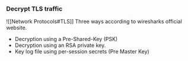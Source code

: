 ### Decrypt TLS traffic
![[Network Protocols#TLS]]
Three ways according to wiresharks official website.
- Decryption using a Pre-Shared-Key (PSK)
- Decryption using an RSA private key.
- Key log file using per-session secrets (Pre Master Key)